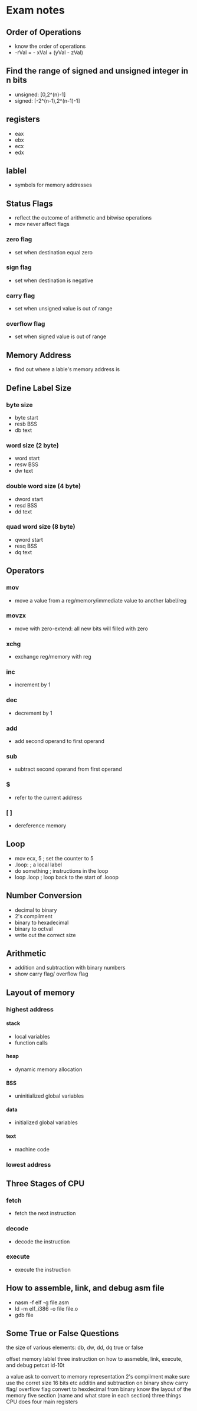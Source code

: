 # Exam notes
## Order of Operations
- know the order of operations
- -rVal = - xVal + (yVal - zVal)

## Find the range of signed and unsigned integer in n bits
- unsigned: [0,2^(n)-1]
- signed:   [-2^(n-1),2^(n-1)-1]

## registers
- eax
- ebx
- ecx
- edx

## lablel
- symbols for memory addresses

## Status Flags
- reflect the outcome of arithmetic and bitwise operations
- mov never affect flags
### zero flag
- set when destination equal zero
### sign flag
- set when destination is negative
### carry flag
- set when unsigned value is out of range
### overflow flag
- set when signed value is out of range

## Memory Address
- find out where a lable's memory address is

## Define Label Size
### byte size
- byte  start
- resb  BSS
- db    text
### word size (2 byte)
- word  start
- resw  BSS
- dw    text
### double word size (4 byte)
- dword start
- resd  BSS
- dd    text
### quad word size (8 byte)
- qword start
- resq  BSS
- dq    text

## Operators
### mov
- move a value from a reg/memory/immediate value to another label/reg
### movzx
- move with zero-extend: all new bits will filled with zero
### xchg
- exchange reg/memory with reg
### inc
- increment by 1
### dec
- decrement by 1
### add
- add second operand to first operand
### sub
- subtract second operand from first operand
### $
- refer to the current address
### [ ]
- dereference memory
## Loop
- mov ecx, 5    ; set the counter to 5
- .loop:        ; a local label
- do something  ; instructions in the loop
- loop .loop    ; loop back to the start of .looop

## Number Conversion
- decimal to binary
- 2's compilment
- binary to hexadecimal
- binary to octval
- write out the correct size

## Arithmetic
- addition and subtraction with binary numbers
- show carry flag/ overflow flag

## Layout of memory
### highest address
#### stack
- local variables
- function calls
#### heap
- dynamic memory allocation
#### BSS
- uninitialized global variables
#### data
- initialized global variables
#### text
- machine code
### lowest address

## Three Stages of CPU
### fetch
- fetch the next instruction
### decode
- decode the instruction
### execute
- execute the instruction

## How to assemble, link, and debug asm file
- nasm -f elf -g file.asm
- ld -m elf_i386 -o file file.o
- gdb file

## Some True or False Questions

the size of various elements: db, dw, dd, dq
true or false

offset
memory lablel
three instruction on how to assmeble, link, execute, and debug
petcat
id-10t

a value
ask to convert to memory representation
2's compilment
make sure use the corret size 16 bits etc
additin and subtraction on binary
show carry flag/ overflow flag
convert to hexdecimal from binary
know the layout of the memory
five section (name and what store in each section)
three things CPU does
four main registers

